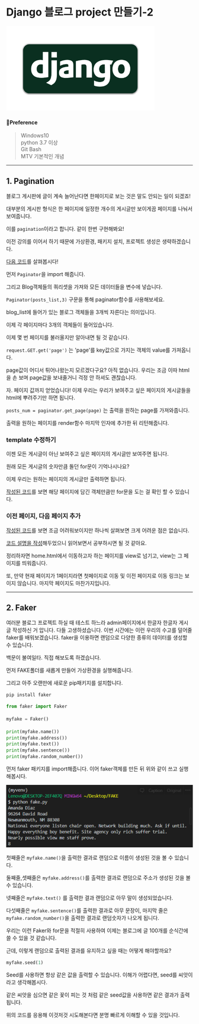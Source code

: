 # Django 블로그 project 만들기-2
  
![img](../.vuepress/public/images/Logo.png)  
  
#### 🧱Preference

> Windows10  
> python 3.7 이상  
> Git Bash  
> MTV 기본적인 개념

---

## 1. Pagination

블로그 게시판에 글이 계속 늘어난다면 한페이지로 보는 것은 말도 안되는 일이 되겠죠!

대부분의 게시판 형식은 한 페이지에 일정한 개수의 게시글만 보이게끔 페이지를 나눠서 보여줍니다.

이를 `pagination`이라고 합니다. 같이 한번 구현해봐요!

이전 강의를 이어서 하기 때문에 가상환경, 패키지 설치, 프로젝트 생성은 생략하겠습니다.

[다음 코드](https://gist.github.com/jun108059/6674cac11bce906f0e6e11966ca43534)를 살펴봅시다!


먼저 `Paginator`을 import 해줍니다.

그리고 Blog객체들의 쿼리셋을 가져와 모든 데이터들을 변수에 넣습니다.

`Paginator(posts_list,3)` 구문을 통해 paginator함수를 사용해보세요.

blog_list에 들어가 있는 블로그 객체들을 3개씩 자른다는 의미입니다. 

이제 각 페이지마다 3개의 객체들이 들어있습니다.

이제 몇 번 페이지를 불러올지만 알아내면 될 것 같습니다. 

`request.GET.get('page')` 는 'page'를 key값으로 가지는 객체의 value를 가져옵니다. 

page값이 어디서 튀어나왔는지 모르겠다구요? 아직 없습니다. 우리는 조금 이따 html을 손 보며 page값을 보내줄거니 걱정 안 하셔도 괜찮습니다.


자. 페이지 값까지 얻었습니다! 이제 우리는 우리가 보여주고 싶은 페이지의 게시글들을 html에 뿌려주기만 하면 됩니다. 

`posts_num = paginator.get_page(page)` 는 출력을 원하는 page를 가져와줍니다.

출력을 원하는 페이지를 render함수 마지막 인자에 추가한 뒤 리턴해줍니다.

### template 수정하기

이젠 모든 게시글이 아닌 보여주고 싶은 페이지의 게시글만 보여주면 됩니다.

원래 모든 게시글의 숫자만큼 돌던 for문이 기억나시나요?

이제 우리는 원하는 페이지의 게시글만 출력하면 됩니다.

[작성된 코드](https://gist.github.com/jun108059/ffa9a110c8b6d751261f724693ead835)를 보면 해당 페이지에 담긴 객체만큼만 for문을 도는 걸 확인 할 수 있습니다.

### 이전 페이지, 다음 페이지 추가

[작성된 코드](https://gist.github.com/jun108059/23a3f0ce4ed990841068925e74b3052b)를 보면 조금 어려워보이지만 하나씩 살펴보면 크게 어려운 점은 없습니다.

[코드 설명을 작성](https://gist.github.com/jun108059/f262e6d8f230d08cb142f0f22dcaf1ad)해두었으니 읽어보면서 공부하시면 될 것 같아요.

정리하자면 home.html에서 이동하고자 하는 페이지를 view로 넘기고, view는 그 페이지를 띄워줍니다.

또, 만약 현재 페이지가 1페이지라면 첫페이지로 이동 및 이전 페이지로 이동 링크는 보이지 않습니다. 마지막 페이지도 마찬가지입니다.

---

## 2. Faker

여러분 블로그 프로젝트 하실 때 테스트 하느라 admin페이지에서 한글자 한글자 게시글 작성하신 거 압니다. 다들 고생하셨습니다. 이번 시간에는 이런 우리의 수고를 덜어줄 faker를 배워보겠습니다. faker을 이용하면 랜덤으로 다양한 종류의 데이터를 생성할 수 있습니다.

백문이 불여일타. 직접 해보도록 하겠습니다.

먼저 FAKE폴더를 새롭게 만들어 가상환경을 실행해줍니다.

그리고 아주 오랜만에 새로운 pip패키지를 설치합니다.

```bash
pip install faker
```

```python
from faker import Faker

myfake = Faker()

print(myfake.name()) 
print(myfake.address())
print(myfake.text()) 
print(myfake.sentence())
print(myfake.random_number())
```

먼저 faker 패키지를 import해줍니다. 이어 faker객체를 만든 뒤 위와 같이 쓰고 실행해봅시다.

![img](../.vuepress/public/images/django1/django-14.png)


첫째줄은 `myfake.name()`을 출력한 결과로 랜덤으로 이름이 생성된 것을 볼 수 있습니다.

둘째줄,셋째줄은 `myfake.address()`를 출력한 결과로 랜덤으로 주소가 생성된 것을 볼 수 있습니다.

넷째줄은 `myfake.text()` 를 출력한 결과 랜덤으로 아무 말이 생성되었습니다.

다섯째줄은 `myfake.sentence()`를 출력한 결과로 아무 문장이, 마지막 줄은 `myfake.random_number()`을 출력한 결과로 랜덤숫자가 나오게 됩니다.

우리는 이런 Faker와 for문을 적절히 사용하여 이제는 블로그에 글 100개를 순식간에 쓸 수 있을 것 같습니다.

근데, 이렇게 랜덤으로 출력된 결과를 유지하고 싶을 때는 어떻게 해야할까요?


```python
myfake.seed(1)
```

Seed를 사용하면 항상 같은 값을 출력할 수 있습니다. 이해가 어렵다면, seed를 씨앗이라고 생각해봅시다. 

같은 씨앗을 심으면 같은 꽃이 피는 것 처럼 같은 seed값을 사용하면 같은 결과가 출력됩니다. 

위의 코드를 응용해 이것저것 시도해본다면 분명 빠르게 이해할 수 있을 것입니다.